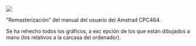![](wiki/png/portada.png)

"Remasterización" del manual del usuario del Amstrad CPC464.

Se ha rehecho todos los gráficos, a exc epción de los que están dibujados a mano (los relativos a la carcasa del ordenador).

